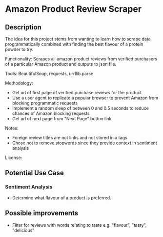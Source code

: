 # Amazon Product Review Scraper

## Description

The idea for this project stems from wanting to learn how to scrape data programmatically combined with finding the best flavour of a protein powder to try.

Functionality: Scrapes all amazon product reviews from verified purchasers of a particular Amazon product and outputs to json file.

Tools: BeautifulSoup, requests, urrllib.parse

Methodology:

* Get url of first page of verified purchase reviews for the product
* Use a user agent to replicate a popular browser to prevent Amazon from blocking programmatic requests
* Implement a random sleep of between 0 and 0.5 seconds to reduce chances of Amazon blocking requests
* Get url of next page from "Next Page" button link

Notes:

* Foreign review titles are not links and not stored in a tags
* Chose not to remove stopwords since they provide context in sentiment analysis

License:

## Potential Use Case

### Sentiment Analysis

* Determine what flavour of a product is preferred.

## Possible improvements

* Filter for reviews with words relating to taste e.g. "flavour", "tasty", "delicious"

